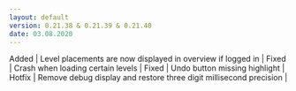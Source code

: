 ```yaml
---
layout: default
version: 0.21.38 & 0.21.39 & 0.21.40
date: 03.08.2020
---
```


<span class="badge badge-added">Added</span> | Level placements are now displayed in overview if logged in |
<span class="badge badge-fixed">Fixed</span> | Crash when loading certain levels |
<span class="badge badge-fixed">Fixed</span> | Undo button missing highlight |
<span class="badge badge-hotfix">Hotfix</span> | Remove debug display and restore three digit millisecond precision |
